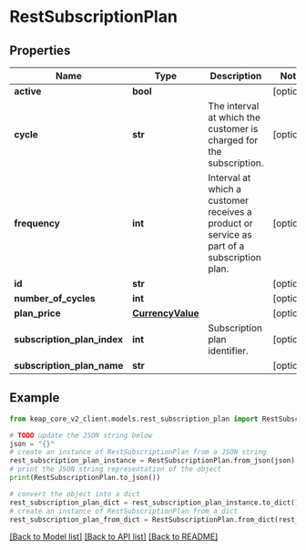 # RestSubscriptionPlan


## Properties

Name | Type | Description | Notes
------------ | ------------- | ------------- | -------------
**active** | **bool** |  | [optional] 
**cycle** | **str** | The interval at which the customer is charged for the subscription. | [optional] 
**frequency** | **int** | Interval at which a customer receives a product or service as part of a subscription plan. | [optional] 
**id** | **str** |  | [optional] 
**number_of_cycles** | **int** |  | [optional] 
**plan_price** | [**CurrencyValue**](CurrencyValue.md) |  | [optional] 
**subscription_plan_index** | **int** | Subscription plan identifier. | [optional] 
**subscription_plan_name** | **str** |  | [optional] 

## Example

```python
from keap_core_v2_client.models.rest_subscription_plan import RestSubscriptionPlan

# TODO update the JSON string below
json = "{}"
# create an instance of RestSubscriptionPlan from a JSON string
rest_subscription_plan_instance = RestSubscriptionPlan.from_json(json)
# print the JSON string representation of the object
print(RestSubscriptionPlan.to_json())

# convert the object into a dict
rest_subscription_plan_dict = rest_subscription_plan_instance.to_dict()
# create an instance of RestSubscriptionPlan from a dict
rest_subscription_plan_from_dict = RestSubscriptionPlan.from_dict(rest_subscription_plan_dict)
```
[[Back to Model list]](../README.md#documentation-for-models) [[Back to API list]](../README.md#documentation-for-api-endpoints) [[Back to README]](../README.md)


